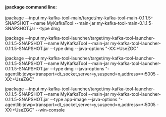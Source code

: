 #### jpackage command line:

jpackage --input my-kafka-tool-main/target/my-kafka-tool-main-0.1.1.5-SNAPSHOT --name MyKafkaTool --main-jar my-kafka-tool-main-0.1.1.5-SNAPSHOT.jar --type dmg

jpackage --input my-kafka-tool-launcher/target/my-kafka-tool-launcher-0.1.1.5-SNAPSHOT --name MyKafkaTool --main-jar my-kafka-tool-launcher-0.1.1.5-SNAPSHOT.jar --type dmg --java-options "-XX:+UseZGC"

jpackage --input my-kafka-tool-launcher/target/my-kafka-tool-launcher-0.1.1.5-SNAPSHOT --name MyKafkaTool --main-jar my-kafka-tool-launcher-0.1.1.5-SNAPSHOT.jar --type dmg --java-options "-agentlib:jdwp=transport=dt_socket,server=y,suspend=n,address=*:5005 -XX:+UseZGC"

jpackage --input my-kafka-tool-launcher/target/my-kafka-tool-launcher-0.1.1.5-SNAPSHOT --name MyKafkaTool --main-jar my-kafka-tool-launcher-0.1.1.5-SNAPSHOT.jar --type app-image --java-options "-agentlib:jdwp=transport=dt_socket,server=y,suspend=n,address=*:5005 -XX:+UseZGC" --win-console